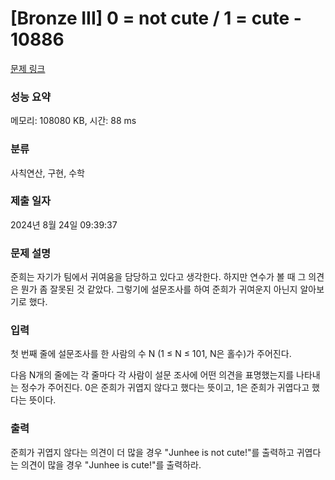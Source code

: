 # [Bronze III] 0 = not cute / 1 = cute - 10886 

[문제 링크](https://www.acmicpc.net/problem/10886) 

### 성능 요약

메모리: 108080 KB, 시간: 88 ms

### 분류

사칙연산, 구현, 수학

### 제출 일자

2024년 8월 24일 09:39:37

### 문제 설명

<p>준희는 자기가 팀에서 귀여움을 담당하고 있다고 생각한다. 하지만 연수가 볼 때 그 의견은 뭔가 좀 잘못된 것 같았다. 그렇기에 설문조사를 하여 준희가 귀여운지 아닌지 알아보기로 했다.</p>

### 입력 

 <p>첫 번째 줄에 설문조사를 한 사람의 수 N (1 ≤ N ≤ 101, N은 홀수)가 주어진다.</p>

<p>다음 N개의 줄에는 각 줄마다 각 사람이 설문 조사에 어떤 의견을 표명했는지를 나타내는 정수가 주어진다. 0은 준희가 귀엽지 않다고 했다는 뜻이고, 1은 준희가 귀엽다고 했다는 뜻이다.</p>

### 출력 

 <p>준희가 귀엽지 않다는 의견이 더 많을 경우 "Junhee is not cute!"를 출력하고 귀엽다는 의견이 많을 경우 "Junhee is cute!"를 출력하라.</p>


